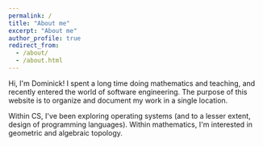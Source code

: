 ```yaml
---
permalink: /
title: "About me"
excerpt: "About me"
author_profile: true
redirect_from: 
  - /about/
  - /about.html
---
```


Hi, I'm Dominick! I spent a long time doing mathematics and teaching, and recently entered the world of software engineering. The purpose of this website is to organize and document my work in a single location.

Within CS, I've been exploring operating systems (and to a lesser extent, design of programming languages). Within mathematics, I'm interested in geometric and algebraic topology.